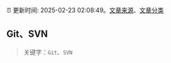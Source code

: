 :alarm_clock: 更新时间: 2025-02-23 02:08:49。[文章来源](/README.md)、[文章分类](/TAGS.md)

## Git、SVN


> 关键字：`Git`、`SVN`



